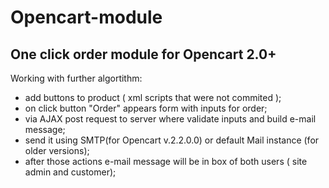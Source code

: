 # Opencart-module

## One click order module for Opencart 2.0+

Working with further algortithm:
* add buttons to product ( xml scripts that were not commited );
* on click button "Order" appears form with inputs for order;
* via AJAX post request to server where validate inputs and build e-mail message;
* send it using SMTP(for Opencart v.2.2.0.0) or  default Mail instance (for older versions);
* after those actions e-mail message will be in box of both users ( site admin and customer);
